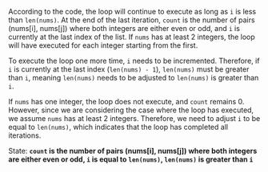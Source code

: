 According to the code, the loop will continue to execute as long as `i` is less than `len(nums)`. At the end of the last iteration, `count` is the number of pairs (nums[i], nums[j]) where both integers are either even or odd, and `i` is currently at the last index of the list. If `nums` has at least 2 integers, the loop will have executed for each integer starting from the first. 

To execute the loop one more time, `i` needs to be incremented. Therefore, if `i` is currently at the last index (`len(nums) - 1`), `len(nums)` must be greater than `i`, meaning `len(nums)` needs to be adjusted to `len(nums)` is greater than `i`. 

If `nums` has one integer, the loop does not execute, and `count` remains 0. However, since we are considering the case where the loop has executed, we assume `nums` has at least 2 integers. Therefore, we need to adjust `i` to be equal to `len(nums)`, which indicates that the loop has completed all iterations.

State: **`count` is the number of pairs (nums[i], nums[j]) where both integers are either even or odd, `i` is equal to `len(nums)`, `len(nums)` is greater than `i`**